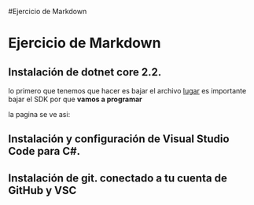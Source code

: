 #Ejercicio de Markdown

# Ejercicio de Markdown

## Instalación de dotnet core 2.2.

lo primero que tenemos que hacer es bajar el archivo
[lugar](https://dotnet.microsoft.com/download/dotnet-core/3.0)
es importante bajar el SDK por que **vamos a programar**

la pagina se ve asi:

## Instalación y configuración de Visual Studio Code para C#.


## Instalación de git. conectado a tu cuenta de GitHub y VSC
